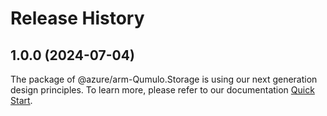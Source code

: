 # Release History
    
## 1.0.0 (2024-07-04)

The package of @azure/arm-Qumulo.Storage is using our next generation design principles. To learn more, please refer to our documentation [Quick Start](https://aka.ms/azsdk/js/mgmt/quickstart).
